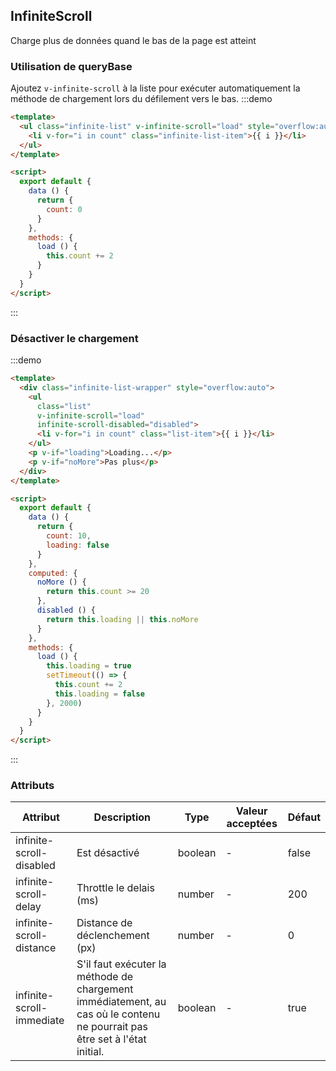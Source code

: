 ## InfiniteScroll

Charge plus de données quand le bas de la page est atteint

### Utilisation de queryBase
Ajoutez `v-infinite-scroll` à la liste pour exécuter automatiquement la méthode de chargement lors du défilement vers le bas.
:::demo
```html
<template>
  <ul class="infinite-list" v-infinite-scroll="load" style="overflow:auto">
    <li v-for="i in count" class="infinite-list-item">{{ i }}</li>
  </ul>
</template>

<script>
  export default {
    data () {
      return {
        count: 0
      }
    },
    methods: {
      load () {
        this.count += 2
      }
    }
  }
</script>
```
:::

### Désactiver le chargement

:::demo
```html
<template>
  <div class="infinite-list-wrapper" style="overflow:auto">
    <ul
      class="list"
      v-infinite-scroll="load"
      infinite-scroll-disabled="disabled">
      <li v-for="i in count" class="list-item">{{ i }}</li>
    </ul>
    <p v-if="loading">Loading...</p>
    <p v-if="noMore">Pas plus</p>
  </div>
</template>

<script>
  export default {
    data () {
      return {
        count: 10,
        loading: false
      }
    },
    computed: {
      noMore () {
        return this.count >= 20
      },
      disabled () {
        return this.loading || this.noMore
      }
    },
    methods: {
      load () {
        this.loading = true
        setTimeout(() => {
          this.count += 2
          this.loading = false
        }, 2000)
      }
    }
  }
</script>
```
:::


### Attributs

| Attribut | Description | Type  | Valeur acceptées | Défaut   |
| -------------- | ------------------------------ | --------- | ------------------------------------ | ------- |
| infinite-scroll-disabled | Est désactivé           | boolean      | - |false |
| infinite-scroll-delay   | Throttle le delais (ms)   | number       |   - |200   |
| infinite-scroll-distance| Distance de déclenchement (px) | number   |- |0 |
| infinite-scroll-immediate | S'il faut exécuter la méthode de chargement immédiatement, au cas où le contenu ne pourrait pas être set à l'état initial. | boolean | - |true |
